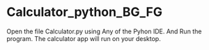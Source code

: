 # Calculator_python_BG_FG

Open the file Calculator.py using Any of the Pyhon IDE. And Run the program. The calculator app will run on your desktop.
